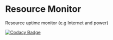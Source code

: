 # Resource Monitor
Resource uptime monitor (e.g Internet and power)

[![Codacy Badge](https://api.codacy.com/project/badge/Grade/b93ad4f1c7194112afcd942128f7150c)](https://www.codacy.com/app/neo_2/resource-monitor?utm_source=github.com&amp;utm_medium=referral&amp;utm_content=neoighodaro/resource-monitor&amp;utm_campaign=Badge_Grade)
